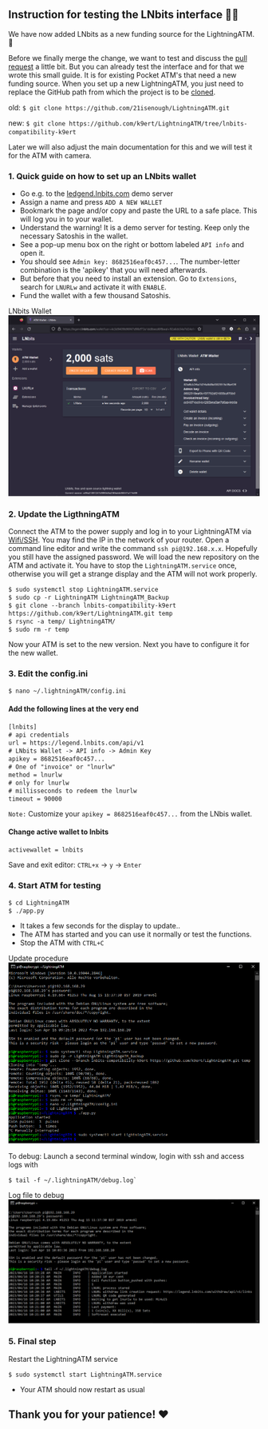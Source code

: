 ## Instruction for testing the LNbits interface 📜🧐

We have now added LNbits as a new funding source for the LightningATM. 🎉

Before we finally merge the change, we want to test and discuss the [pull request](https://github.com/21isenough/LightningATM/pull/78) a little bit. But you can already test the interface and for that we wrote this small guide. It is for existing Pocket ATM's that need a new funding source. When you set up a new LightningATM, you just need to replace the GitHub path from which the project is to be [cloned](https://github.com/21isenough/LightningATM/blob/master/docs/guide/sdcard_and_wifi.md#perform-an-update-clone-the-atm-github-and-install-necessary-additional-options).

old: `$ git clone https://github.com/21isenough/LightningATM.git`

new: `$ git clone https://github.com/k9ert/LightningATM/tree/lnbits-compatibility-k9ert` 

Later we will also adjust the main documentation for this and we will test it for the ATM with camera.

### 1. Quick guide on how to set up an LNbits wallet

- Go e.g. to the [ledgend.lnbits.com](https://legend.lnbits.com/) demo server
- Assign a name and press `ADD A NEW WALLET`
- Bookmark the page and/or copy and paste the URL to a safe place. This will log you in to your wallet.
- Understand the warning! It is a demo server for testing. Keep only the necessary Satoshis in the wallet. 
- See a pop-up menu box on the right or bottom labeled `API info` and open it.
- You should see `Admin key: 8682516eaf0c457...`. The number-letter combination is the 'apikey' that you will need afterwards.
- But before that you need to install an extension. Go to `Extensions`, search for `LNURLw` and activate it with `ENABLE`.
- Fund the wallet with a few thousand Satoshis.

LNbits Wallet
![LNbits Wallet](../pictures/we_need_your_help_LNbits.png)

### 2. Update the LigthningATM 

Connect the ATM to the power supply and log in to your LightningATM via [Wifi/SSH](https://github.com/21isenough/LightningATM/blob/master/docs/guide/sdcard_and_wifi.md#carry-out-basic-software-settings-and-updates). You may find the IP in the network of your router. Open a command line editor and write the command `ssh pi@192.168.x.x`. Hopefully you still have the assigned password. We will load the new repository on the ATM and activate it. You have to stop the `LightningATM.service` once, otherwise you will get a strange display and the ATM will not work properly.  

    $ sudo systemctl stop LightningATM.service
    $ sudo cp -r LightningATM LightningATM_Backup
    $ git clone --branch lnbits-compatibility-k9ert https://github.com/k9ert/LightningATM.git temp
    $ rsync -a temp/ LightningATM/
    $ sudo rm -r temp
    
Now your ATM is set to the new version. Next you have to configure it for the new wallet.
    
### 3. Edit the config.ini

    $ nano ~/.lightningATM/config.ini

#### Add the following lines at the very end

    [lnbits]
    # api credentials
    url = https://legend.lnbits.com/api/v1
    # LNbits Wallet -> API info -> Admin Key
    apikey = 8682516eaf0c457...
    # One of "invoice" or "lnurlw"
    method = lnurlw
    # only for lnurlw
    # millisseconds to redeem the lnurlw
    timeout = 90000

`Note:` Customize your `apikey = 8682516eaf0c457...` from the LNbis wallet.

#### Change active wallet to lnbits

    activewallet = lnbits
    
Save and exit editor: `CTRL+x` -> `y` -> `Enter`
   
### 4. Start ATM for testing

    $ cd LightningATM
    $ ./app.py

- It takes a few seconds for the display to update..
- The ATM has started and you can use it normally or test the functions.
- Stop the ATM with `CTRL+C`

Update procedure
![Update procedure](../pictures/we_need_your_help_Update.png)

To debug: Launch a second terminal window, login with ssh and access logs with 

    $ tail -f ~/.lightningATM/debug.log`
    
Log file to debug
![Log file to debug](../pictures/we_need_your_help_logs.png)

### 5. Final step

Restart the LightningATM service

    $ sudo systemctl start LightningATM.service

- Your ATM should now restart as usual

## Thank you for your patience! ❤
